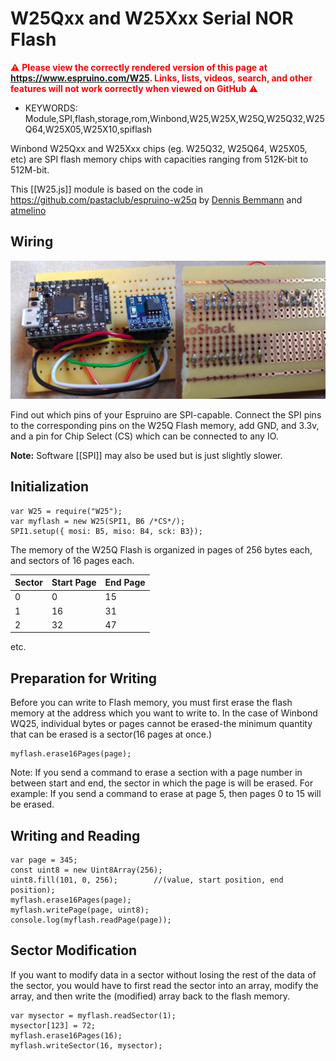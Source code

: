 <!--- Copyright (c) 2015 Dennis Bemmann. See the file LICENSE for copying permission. -->
W25Qxx and W25Xxx Serial NOR Flash
========================

<span style="color:red">:warning: **Please view the correctly rendered version of this page at https://www.espruino.com/W25. Links, lists, videos, search, and other features will not work correctly when viewed on GitHub** :warning:</span>

* KEYWORDS: Module,SPI,flash,storage,rom,Winbond,W25,W25X,W25Q,W25Q32,W25Q64,W25X05,W25X10,spiflash

Winbond W25Qxx and W25Xxx chips (eg. W25Q32, W25Q64, W25X05, etc) are SPI flash memory chips with capacities ranging from 512K-bit to 512M-bit.

This [[W25.js]] module is based on the code in https://github.com/pastaclub/espruino-w25q by [Dennis Bemmann](https://github.com/pastaclub) and [atmelino](https://github.com/atmelino)


Wiring
------

![W25Q Espruino WiFi wiring](W25.jpeg)

Find out which pins of your Espruino are SPI-capable. Connect the SPI pins to the corresponding pins on the W25Q Flash memory, add GND, and 3.3v, and a pin for Chip Select (CS) which can be connected to any IO.

**Note:** Software [[SPI]] may also be used but is just slightly slower.


Initialization
----------
```
var W25 = require("W25");
var myflash = new W25(SPI1, B6 /*CS*/);
SPI1.setup({ mosi: B5, miso: B4, sck: B3});
```

The memory of the W25Q Flash is organized in pages of 256 bytes each, and sectors of 16 pages each.

| Sector | Start Page | End Page |
|---------|--------|---------|
|0 |0 |15|
|1 |16 |31|
|2 |32 |47|

etc.


Preparation for Writing
-----------------------
Before you can write to Flash memory, you must first erase the flash memory at the address which you want to write to. In the case of Winbond WQ25, individual bytes or pages cannot be erased-the minimum quantity that can be erased is a sector(16 pages at once.)

```
myflash.erase16Pages(page);
```

Note: If you send a command to erase a section with a page number in between start and end, the sector in which the page is will be erased.
For example:
If you send a command to erase at page 5, then pages 0 to 15 will be erased.


Writing and Reading
-------------------

```
var page = 345;
const uint8 = new Uint8Array(256);
uint8.fill(101, 0, 256);        //(value, start position, end position);
myflash.erase16Pages(page);
myflash.writePage(page, uint8);
console.log(myflash.readPage(page));
```


Sector Modification
-------------------

If you want to modify data in a sector without losing the rest of the data of the sector, you would have to first read the sector into an array, modify the array, and then write the (modified) array back to the flash memory.

```
var mysector = myflash.readSector(1);
mysector[123] = 72;
myflash.erase16Pages(16);
myflash.writeSector(16, mysector);
```
